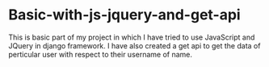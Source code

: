 # Basic-with-js-jquery-and-get-api
This is basic part of my project in which I have tried to use JavaScript and JQuery in django framework. I have also created a get api to get the data of perticular user with respect to their username of name.
